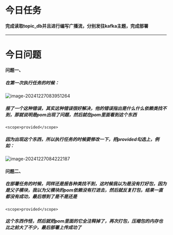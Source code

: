 # 今日任务

#### 	完成读取topic_db并且进行编写广播流，分别发往kafka主题，完成部署

------



# 今日问题

#### 	问题一、

##### 	在第一次执行任务的时候：

![image-20241227083951264](C:\Users\DELL\AppData\Roaming\Typora\typora-user-images\image-20241227083951264.png)

##### 	报了一个这种错误，其实这种错误很好解决，他的错误指出是什么什么依赖类找不到，那就说明是pom出现了问题，然后就在pom里面看到这个东西

```
<scope>provided</scope>
```

##### 	因为出现这个东西，所以执行任务的时候要修改一下，把provided勾选上，例如：

![image-20241227084222187](C:\Users\DELL\AppData\Roaming\Typora\typora-user-images\image-20241227084222187.png)

#### 	问题二、

##### 	在部署任务的时候，同样还是报各种类找不到，这时候我以为是没有打好包，因为是父子模块，我以为父模块的pom依赖没有打进去，然后就反复打包，结果一直都没有成功，最后想到了是不是还是

```
<scope>provided</scope>
```

##### 	这个东西作怪，然后就把pom里面的它全注释掉了，再次打包，压缩包的内存也比之前大了不少，最后部署上传成功了



